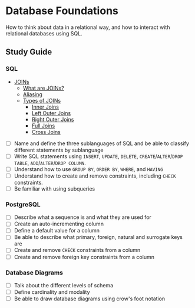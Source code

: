 # Database Foundations

How to think about data in a relational way, and how to interact with relational databases using SQL.

## Study Guide

### SQL

- [JOINs](./study_guide/joins.md)
  - [What are JOINs?](./study_guide/joins.md#what-are-sql-joins)
  - [Aliasing](./study_guide/joins.md#aliasing)
  - [Types of JOINs](./study_guide/joins.md#types-of-joins)
    - [Inner Joins](./study_guide/joins.md#inner-joins)
    - [Left Outer Joins](./study_guide/joins.md#left-outer-joins)
    - [Right Outer Joins](./study_guide/joins.md#right-outer-joins)
    - [Full Joins](./study_guide/joins.md#full-joins)
    - [Cross Joins](./study_guide/joins.md)
- [ ] Name and define the three sublanguages of SQL and be able to classify different statements by sublanguage
- [ ] Write SQL statements using `INSERT`, `UPDATE`, `DELETE`, `CREATE`/`ALTER`/`DROP TABLE`, `ADD`/`ALTER`/`DROP COLUMN`.
- [ ] Understand how to use `GROUP BY`, `ORDER BY`, `WHERE`, and `HAVING`
- [ ] Understand how to create and remove constraints, including `CHECK` constraints.
- [ ] Be familiar with using subqueries

### PostgreSQL

- [ ] Describe what a sequence is and what they are used for
- [ ] Create an auto-incrementing column
- [ ] Define a default value for a column
- [ ] Be able to describe what primary, foreign, natural and surrogate keys are
- [ ] Create and remove `CHECK` constraints from a column
- [ ] Create and remove foreign key constraints from a column

### Database Diagrams

- [ ] Talk about the different levels of schema
- [ ] Define cardinality and modality
- [ ] Be able to draw database diagrams using crow's foot notation
